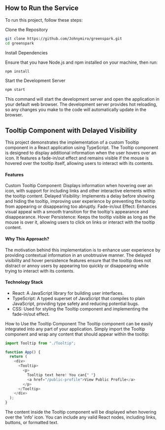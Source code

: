 ## How to Run the Service

To run this project, follow these steps:

Clone the Repository

```bash
git clone https://github.com/Johnymiro/greenspark.git
cd greenspark
```

Install Dependencies

Ensure that you have Node.js and npm installed on your machine, then run:

```bash
npm install
```

Start the Development Server

```bash
npm start
```

This command will start the development server and open the application in your default web browser. The development server provides hot reloading, so any changes you make to the code will automatically update in the browser.

## Tooltip Component with Delayed Visibility

This project demonstrates the implementation of a custom Tooltip component in a React application using TypeScript. The Tooltip component is designed to display additional information when the user hovers over an icon. It features a fade-in/out effect and remains visible if the mouse is hovered over the tooltip itself, allowing users to interact with its contents.

#### Features

Custom Tooltip Component: Displays information when hovering over an icon, with support for including links and other interactive elements within the tooltip content.
Delayed Visibility: Implements a delay before showing and hiding the tooltip, improving user experience by preventing the tooltip from appearing or disappearing too abruptly.
Fade-in/out Effect: Enhances visual appeal with a smooth transition for the tooltip's appearance and disappearance.
Hover Persistence: Keeps the tooltip visible as long as the mouse is over it, allowing users to click on links or interact with the tooltip content.

#### Why This Approach?

The motivation behind this implementation is to enhance user experience by providing contextual information in an unobtrusive manner. The delayed visibility and hover persistence features ensure that the tooltip does not distract or annoy users by appearing too quickly or disappearing while trying to interact with its contents.

#### Technology Stack

- React: A JavaScript library for building user interfaces.
- TypeScript: A typed superset of JavaScript that compiles to plain JavaScript, providing type safety and reducing potential bugs.
- CSS: Used for styling the Tooltip component and implementing the fade-in/out effect.

How to Use the Tooltip Component
The Tooltip component can be easily integrated into any part of your application. Simply import the Tooltip component and wrap any content that should appear within the tooltip:

```javascript
import Tooltip from "./Tooltip";

function App() {
  return (
    <div>
      <Tooltip>
        <p>
          Tooltip text here! You can{" "}
          <a href="/public-profile">View Public Profile</a>
        </p>
      </Tooltip>
    </div>
  );
}
```

The content inside the Tooltip component will be displayed when hovering over the 'info' icon. You can include any valid React nodes, including links, buttons, or formatted text.
